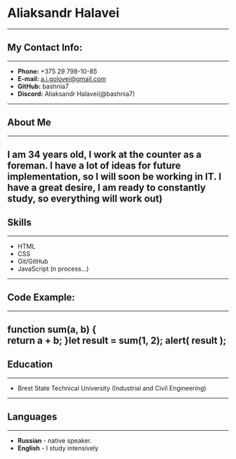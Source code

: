# Aliaksandr Halavei
----
## My Contact Info:
-----
* **Phone:** +375 29 798-10-85
* **E-mail:** a.i.golovei@gmail.com
* **GitHub:** bashnia7
* **Discord:** Aliaksandr Halavei(@bashnia7)
----
## About Me
--- 
I am 34 years old, I work at the counter as a foreman. I have a lot of ideas for future implementation, so I will soon be working in IT. 
I have a great desire, I am ready to constantly study, so everything will work out)
---
## Skills
---
* HTML
* CSS
* Git/GitHub
* JavaScript (n process…)
---
## Code Example:
---
function sum(a, b) {  
  return a + b;
    }let result = sum(1, 2); alert( result );
---
## Education
----
* Brest State Technical University (Industrial and Civil Engineering) 
----
## Languages
---
* **Russian** - native speaker.
* **English** - I study intensively 
 
